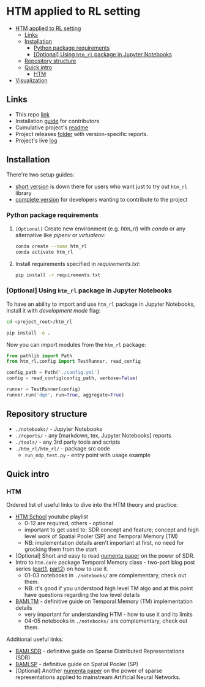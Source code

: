 # HTM applied to RL setting

- [HTM applied to RL setting](#htm-applied-to-rl-setting)
  - [Links](#links)
  - [Installation](#installation)
    - [Python package requirements](#python-package-requirements)
    - [[Optional] Using `htm_rl` package in Jupyter Notebooks](#optional-using-htm_rl-package-in-jupyter-notebooks)
  - [Repository structure](#repository-structure)
  - [Quick intro](#quick-intro)
    - [HTM](#htm)
- [Visualization](https://github.com/cog-isa/htm-rl/blob/master/watcher)

## Links

- This repo [link](https://github.com/cog-isa/htm-rl)
- Installation [guide](./install.md) for contributors
- Cumulative project's [readme](./htm_rl/htm_rl/README.md)
- Project releases [folder](./reports) with version-specific reports.
- Project's live [log](./log.md)

## Installation

There're two setup guides:

- [short version](#installation) is down there for users who want just to try out `htm_rl` library
- [complete version](./install.md) for developers wanting to contribute to the project

### Python package requirements

1. `[Optional]` Create new environment (e.g. *htm_rl*) with _conda_ or any alternative like _pipenv_ or _virtualenv_:
  
    ```bash
    conda create --name htm_rl
    conda activate htm_rl
    ```

2. Install requirements specified in _requirements.txt_:

    ```bash
    pip install -r requirements.txt
    ```

### [Optional] Using `htm_rl` package in Jupyter Notebooks

To have an ability to import and use `htm_rl` package in Jupyter Notebooks, install it with _development mode_ flag:

```bash
cd <project_root>/htm_rl

pip install -e .
```

Now you can import modules from the `htm_rl` package:

```python
from pathlib import Path
from htm_rl.config import TestRunner, read_config

config_path = Path('./config.yml')
config = read_config(config_path, verbose=False)

runner = TestRunner(config)
runner.run('dqn', run=True, aggregate=True)
```

## Repository structure

- `./notebooks/` - Jupyter Notebooks
- `./reports/` - any [markdown, tex, Jupyter Notebooks] reports
- `./tools/` - any 3rd party tools and scripts
- `./htm_rl/htm_rl/` - package src code
  - `run_mdp_test.py` - entry point with usage example

## Quick intro

### HTM

Ordered list of useful links to dive into the HTM theory and practice:

- [HTM School](https://www.youtube.com/watch?v=XMB0ri4qgwc&list=PL3yXMgtrZmDqhsFQzwUC9V8MeeVOQ7eZ9) youtube playlist
  - 0-12 are required, others - optional
  - important to get used to: SDR concept and feature; concept and high level work of Spatial Pooler (SP) and Temporal Memory (TM)
  - NB: implementation details aren't important at first, no need for grocking them from the start
- [Optional] Short and easy to read [numenta paper](https://arxiv.org/abs/1503.07469) on the power of SDR.
- Intro to `htm.core` package Temporal Memory class - two-part blog post series ([part1](https://3rdman.de/2020/02/hierarchical-temporal-memory-part-1-getting-started/), [part2](https://3rdman.de/2020/04/hierarchical-temporal-memory-part-2/)) on how to use it.
  - 01-03 notebooks in `./notebooks/` are complementary, check out them.
  - NB: it's good if you understood high level TM algo and at this point have questions regarding the low level details
- [BAMI.TM](https://numenta.com/assets/pdf/temporal-memory-algorithm/Temporal-Memory-Algorithm-Details.pdf) - definitive guide on Temporal Memory (TM) implementation details
  - very important for understanding HTM - how to use it and its limits
  - 04-05 notebooks in `./notebooks/` are complementary, check out them.

Additional useful links:

- [BAMI.SDR](https://numenta.com/assets/pdf/biological-and-machine-intelligence/BaMI-SDR.pdf) - definitive guide on Sparse Distributed Representations (SDR)
- [BAMI.SP](https://numenta.com/assets/pdf/spatial-pooling-algorithm/Spatial-Pooling-Algorithm-Details.pdf) - definitive guide on Spatial Pooler (SP)
- [Optional] Another [numenta paper](https://arxiv.org/abs/1903.11257) on the power of sparse representations applied to mainstream Artificial Neural Networks.
